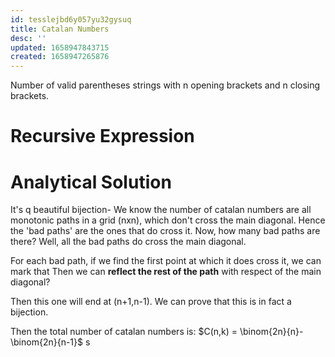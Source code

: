 ```yaml
---
id: tesslejbd6y057yu32gysuq
title: Catalan Numbers
desc: ''
updated: 1658947843715
created: 1658947265876
---
```


Number of valid parentheses strings with n opening brackets and n closing brackets.
# Recursive Expression

# Analytical Solution

It's q beautiful bijection- 
We know the number of catalan numbers are all monotonic paths in a grid (nxn), which don't cross the main diagonal.
Hence the 'bad paths' are the ones that do cross it.
Now, how many bad paths are there?
Well, all the bad paths do cross the main diagonal.

For each bad path, if we find the first point at which it does cross it, we can mark that
Then we can **reflect the rest of the path** with respect of the main diagonal?

Then this one will end at (n+1,n-1). 
We can prove that this is in fact a bijection.

Then the total number of catalan numbers is:
$C(n,k) = \binom{2n}{n}-\binom{2n}{n-1}$
s







